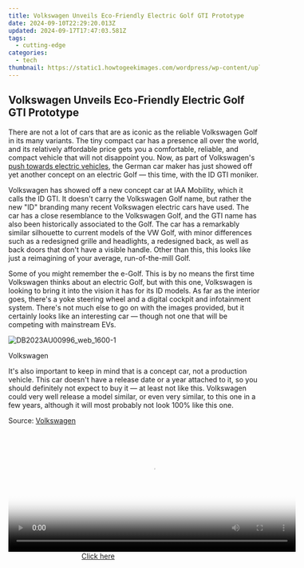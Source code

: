 ```yaml
---
title: Volkswagen Unveils Eco-Friendly Electric Golf GTI Prototype
date: 2024-09-10T22:29:20.013Z
updated: 2024-09-17T17:47:03.581Z
tags:
  - cutting-edge
categories:
  - tech
thumbnail: https://static1.howtogeekimages.com/wordpress/wp-content/uploads/2023/09/db2023au00979_web_1600-1.jpg
---
```


## Volkswagen Unveils Eco-Friendly Electric Golf GTI Prototype

There are not a lot of cars that are as iconic as the reliable Volkswagen Golf in its many variants. The tiny compact car has a presence all over the world, and its relatively affordable price gets you a comfortable, reliable, and compact vehicle that will not disappoint you. Now, as part of Volkswagen's [push towards electric vehicles](https://fox-links.techidaily.com/pro-level-performance-a-compre-cookie-box/), the German car maker has just showed off yet another concept on an electric Golf — this time, with the ID GTI moniker.

 Volkswagen has showed off a new concept car at IAA Mobility, which it calls the ID GTI. It doesn't carry the Volkswagen Golf name, but rather the new "ID" branding many recent Volkswagen electric cars have used. The car has a close resemblance to the Volkswagen Golf, and the GTI name has also been historically associated to the Golf. The car has a remarkably similar silhouette to current models of the VW Golf, with minor differences such as a redesigned grille and headlights, a redesigned back, as well as back doors that don't have a visible handle. Other than this, this looks like just a reimagining of your average, run-of-the-mill Golf.

 Some of you might remember the e-Golf. This is by no means the first time Volkswagen thinks about an electric Golf, but with this one, Volkswagen is looking to bring it into the vision it has for its ID models. As far as the interior goes, there's a yoke steering wheel and a digital cockpit and infotainment system. There's not much else to go on with the images provided, but it certainly looks like an interesting car — though not one that will be competing with mainstream EVs.

![DB2023AU00996_web_1600-1](https://static1.howtogeekimages.com/wordpress/wp-content/uploads/2023/09/db2023au00996_web_1600-1.jpg) 

Volkswagen

 It's also important to keep in mind that is a concept car, not a production vehicle. This car doesn't have a release date or a year attached to it, so you should definitely not expect to buy it — at least not like this. Volkswagen could very well release a model similar, or even very similar, to this one in a few years, although it will most probably not look 100% like this one.

 Source: [Volkswagen](https://www.volkswagen-newsroom.com/en/press-releases/sporty-electric-emotive-volkswagen-presents-the-id-gti-concept-show-car-17584)

<ins class="adsbygoogle"
     style="display:block"
     data-ad-format="autorelaxed"
     data-ad-client="ca-pub-7571918770474297"
     data-ad-slot="1223367746"></ins>

<ins class="adsbygoogle"
     style="display:block"
     data-ad-client="ca-pub-7571918770474297"
     data-ad-slot="8358498916"
     data-ad-format="auto"
     data-full-width-responsive="true"></ins>



<!-- affiliate ads begin -->
<span id="1983551">
					<video width="576" height="240" style="cursor:pointer"
           poster="//a.impactradius-go.com/display-clicktoplayimage/1983551.png"
           onclick="if(!this.playClicked){this.play();this.setAttribute('controls',true);this.playClicked=true;}">
	   <source src="//a.impactradius-go.com/display-ad/22993-1983551">
	   <img src="//a.impactradius-go.com/display-clicktoplayimage/1983551.png" style="border: none; height: 100%; width: 100%; object-fit: contain">
	</video>
	<div style="width:360px;text-align:center"><a href="javascript:window.open(decodeURIComponent('https%3A%2F%2Fhomestyler.sjv.io%2Fc%2F5597632%2F1983551%2F22993'), '_blank');void(0);">Click here</a></div>
</span>
<img height="0" width="0" src="https://imp.pxf.io/i/5597632/1983551/22993" style="position:absolute;visibility:hidden;" border="0" />
<!-- affiliate ads end -->

